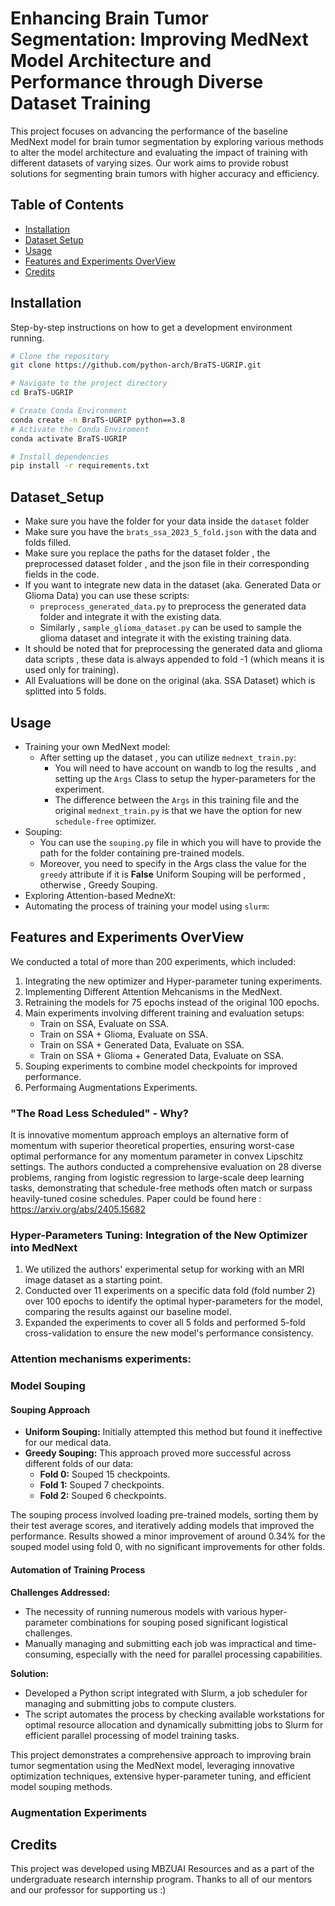 # Enhancing Brain Tumor Segmentation: Improving MedNext Model Architecture and Performance through Diverse Dataset Training

This project focuses on advancing the performance of the baseline MedNext model for brain tumor segmentation by exploring various methods to alter the model architecture and evaluating the impact of training with different datasets of varying sizes. Our work aims to provide robust solutions for segmenting brain tumors with higher accuracy and efficiency.

## Table of Contents
 
- [Installation](#installation)
- [Dataset Setup](#Dataset_Setup)
- [Usage](#usage)
- [Features and Experiments OverView](#features)
- [Credits](#credits)

## Installation

Step-by-step instructions on how to get a development environment running.

```bash
# Clone the repository
git clone https://github.com/python-arch/BraTS-UGRIP.git

# Navigate to the project directory
cd BraTS-UGRIP

# Create Conda Environment
conda create -n BraTS-UGRIP python==3.8
# Activate the Conda Enviroment
conda activate BraTS-UGRIP

# Install dependencies
pip install -r requirements.txt
```

## Dataset_Setup
- Make sure you have the folder for your data inside the `dataset` folder
- Make sure you have the `brats_ssa_2023_5_fold.json` with the data and folds filled.
- Make sure you replace the paths for the dataset folder , the preprocessed dataset folder , and the json file in their corresponding fields in the code.
- If you want to integrate new data in the dataset (aka. Generated Data or Glioma Data) you can use these scripts:
    - `preprocess_generated_data.py` to preprocess the generated data folder and integrate it with the existing data.
    - Similarly , `sample_glioma_dataset.py` can be used to sample the glioma dataset and integrate it with the existing training data.
- It should be noted that for preprocessing the generated data and glioma data scripts , these data is always appended to fold -1 (which means it is used only for training).
- All Evaluations will be done on the original (aka. SSA Dataset) which is splitted into 5 folds.

## Usage
- Training your own MedNext model:
   - After setting up the dataset , you can utilize `mednext_train.py`:
      - You will need to have account on wandb to log the results , and setting up the `Args` Class to setup the hyper-parameters for the experiment.
      - The difference between the `Args` in this training file and the original `mednext_train.py` is that we have the option for new `schedule-free` optimizer.
- Souping:
   - You can use the `souping.py` file in which you will have to provide the path for the folder containing pre-trained models.
   - Moreover, you need to specify in the Args class the value for the `greedy` attribute if it is **False** Uniform Souping will be performed , otherwise , Greedy Souping.
- Exploring Attention-based MedneXt:
- Automating the process of training your model using `slurm`:

## Features and Experiments OverView
We conducted a total of more than 200 experiments, which included:
1. Integrating the new optimizer and Hyper-parameter tuning experiments.
2. Implementing Different Attention Mehcanisms in the MedNext.
3. Retraining the models for 75 epochs instead of the original 100 epochs.
4. Main experiments involving different training and evaluation setups:
    - Train on SSA, Evaluate on SSA.
    - Train on SSA + Glioma, Evaluate on SSA.
    - Train on SSA + Generated Data, Evaluate on SSA.
    - Train on SSA + Glioma + Generated Data, Evaluate on SSA.
5. Souping experiments to combine model checkpoints for improved performance.
6. Performaing Augmentations Experiments.

### "The Road Less Scheduled" - Why?
It is innovative momentum approach employs an alternative form of momentum with superior theoretical properties, ensuring worst-case optimal performance for any momentum parameter in convex Lipschitz settings. The authors conducted a comprehensive evaluation on 28 diverse problems, ranging from logistic regression to large-scale deep learning tasks, demonstrating that schedule-free methods often match or surpass heavily-tuned cosine schedules. Paper could be found here : https://arxiv.org/abs/2405.15682

### Hyper-Parameters Tuning: Integration of the New Optimizer into MedNext
1. We utilized the authors' experimental setup for working with an MRI image dataset as a starting point.
2. Conducted over 11 experiments on a specific data fold (fold number 2) over 100 epochs to identify the optimal hyper-parameters for the model, comparing the results against our baseline model.
3. Expanded the experiments to cover all 5 folds and performed 5-fold cross-validation to ensure the new model's performance consistency.

### Attention mechanisms experiments:
### Model Souping
#### Souping Approach
- **Uniform Souping:** Initially attempted this method but found it ineffective for our medical data.
- **Greedy Souping:** This approach proved more successful across different folds of our data:
    - **Fold 0:** Souped 15 checkpoints.
    - **Fold 1:** Souped 7 checkpoints.
    - **Fold 2:** Souped 6 checkpoints.

The souping process involved loading pre-trained models, sorting them by their test average scores, and iteratively adding models that improved the performance. Results showed a minor improvement of around 0.34% for the souped model using fold 0, with no significant improvements for other folds.

#### Automation of Training Process
**Challenges Addressed:**
- The necessity of running numerous models with various hyper-parameter combinations for souping posed significant logistical challenges.
- Manually managing and submitting each job was impractical and time-consuming, especially with the need for parallel processing capabilities.

**Solution:**
- Developed a Python script integrated with Slurm, a job scheduler for managing and submitting jobs to compute clusters.
- The script automates the process by checking available workstations for optimal resource allocation and dynamically submitting jobs to Slurm for efficient parallel processing of model training tasks.

This project demonstrates a comprehensive approach to improving brain tumor segmentation using the MedNext model, leveraging innovative optimization techniques, extensive hyper-parameter tuning, and efficient model souping methods.
### Augmentation Experiments
## Credits

This project was developed using MBZUAI Resources and as a part of the undergraduate research internship program. Thanks to all of our mentors and our professor for supporting us :)
